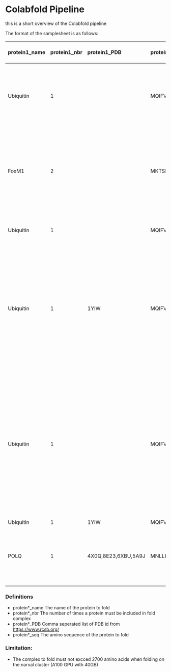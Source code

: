 
# Colabfold Pipeline

this is a short overview of the Colabfold pipeline

The format of the samplesheet is as follows:

| protein1\_name | protein1\_nbr | protein1\_PDB | protein1\_seq | protein2\_name | protein2\_nbr | protein2\_PDB | protein2\_seq | Comment (not part of the format)                                                                                                                                                                                     |
| :---- | ----- | :---- | :---- | :---- | ----- | :---- | :---- |:---------------------------------------------------------------------------------------------------------------------------------------------------------------------------------------------------------------------|
| Ubiquitin | 1 |  | MQIFVKTLT... | PTTG1 | 1 |  | MATLIYVDKEN... | <- This will fold Ubiquitin with PTTG1 complex. 1 occurence of each protein will be included in complex.                                                                                                             |
| FoxM1 | 2 |  | MKTSPR... |  |  |  |  | <- This will fold 2 x FoxM1 protein in complex to form homodimer. 2 occurence of foxm1 will be included in complex.                                                                                                     |
| Ubiquitin | 1 |  | MQIFVKTLTGKTI... |  |  |  |  | <- This will fold a single Ubiquitin protein.                                                                                                                                                                           |
| Ubiquitin | 1 | 1YIW | MQIFVKTLTGK... | PTTG1 | 1 |  | MATLIYVD... | <- This will fold Ubiquitin with PTTG1 protein in complex using PDB file as templates to assist in predicting protein structure . 1 occurence of each protein will be included in complex.                              |
| Ubiquitin | 1 |  | MQIFVKTLT... | POLI | 1 |  | MEKLG... | <- This will fold Ubiquitin with POLI protein in complex using PDB file as templates to assist in predicting protein structure . 1 occurence of each protein will be included in complex. 2 PDB entries given for POLI. |
| Ubiquitin | 1 | 1YIW | MQIFV... |  |  |  |  |                                                                                                                                                                                                                      |
| POLQ | 1 | 4X0Q,8E23,6XBU,5A9J | MNLLRRSGKRRRS... |  |  |  |  | <- This will fold a single POLQ protein using multiple PDBs as template                                                                                                                                                 |

### Definitions

+ protein*_name	The name of the protein to fold				
+ protein*_nbr	The number of times a protein must be included in fold complex				
+ protein*_PDB	Comma seperated list of PDB id from https://www.rcsb.org/				
+ protein*_seq	The amino sequence of the protein to fold				
					
### Limitation:					
+ The complex to fold must not excced 2700 amino acids when folding on the narval cluster (A100 GPU with 40GB)					
